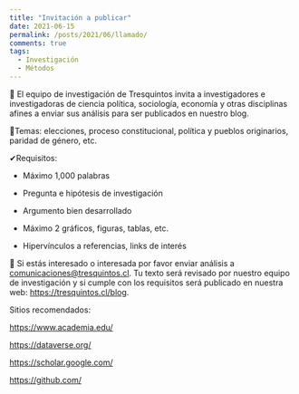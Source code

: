 ```yaml
---
title: "Invitación a publicar"
date: 2021-06-15
permalink: /posts/2021/06/llamado/
comments: true
tags:
  - Investigación
  - Métodos
---
```


📢 El equipo de investigación de Tresquintos invita a investigadores e investigadoras de ciencia política, sociología, economía y otras disciplinas afines a enviar sus análisis para ser publicados en nuestro blog. 


📝Temas: elecciones, proceso constitucional, política y pueblos originarios, paridad de género, etc. 


✔Requisitos:

  -	Máximo 1,000 palabras 

  -	Pregunta e hipótesis de investigación 

  -	Argumento bien desarrollado 

  -	Máximo 2 gráficos, figuras, tablas, etc. 

  -	Hipervínculos a referencias, links de interés 


🤖 Si estás interesado o interesada por favor enviar análisis a comunicaciones@tresquintos.cl. Tu texto será revisado por nuestro equipo de investigación y si cumple con los requisitos será publicado en nuestra web: https://tresquintos.cl/blog.  



Sitios recomendados: 

https://www.academia.edu/ 

https://dataverse.org/

https://scholar.google.com/ 

https://github.com/
